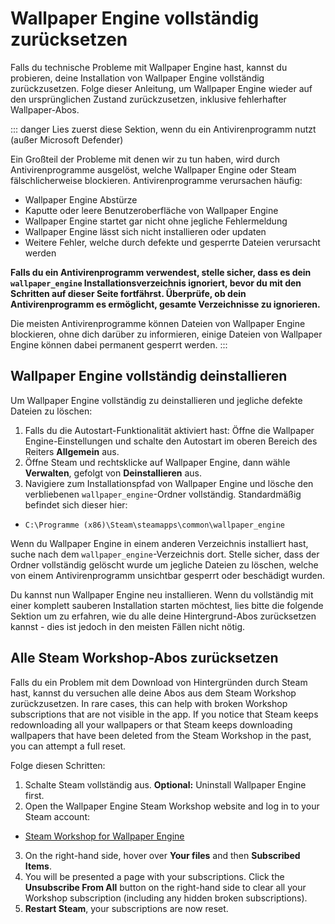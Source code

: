 # Wallpaper Engine vollständig zurücksetzen

Falls du technische Probleme mit Wallpaper Engine hast, kannst du probieren, deine Installation von Wallpaper Engine vollständig zurückzusetzen. Folge dieser Anleitung, um Wallpaper Engine wieder auf den ursprünglichen Zustand zurückzusetzen, inklusive fehlerhafter Wallpaper-Abos.

::: danger
Lies zuerst diese Sektion, wenn du ein Antivirenprogramm nutzt (außer Microsoft Defender)

Ein Großteil der Probleme mit denen wir zu tun haben, wird durch Antivirenprogramme ausgelöst, welche Wallpaper Engine oder Steam fälschlicherweise blockieren. Antivirenprogramme verursachen häufig:

* Wallpaper Engine Abstürze
* Kaputte oder leere Benutzeroberfläche von Wallpaper Engine
* Wallpaper Engine startet gar nicht ohne jegliche Fehlermeldung
* Wallpaper Engine lässt sich nicht installieren oder updaten
* Weitere Fehler, welche durch defekte und gesperrte Dateien verursacht werden

**Falls du ein Antivirenprogramm verwendest, stelle sicher, dass es dein `wallpaper_engine` Installationsverzeichnis ignoriert, bevor du mit den Schritten auf dieser Seite fortfährst. Überprüfe, ob dein Antivirenprogramm es ermöglicht, gesamte Verzeichnisse zu ignorieren.**

Die meisten Antivirenprogramme können Dateien von Wallpaper Engine blockieren, ohne dich darüber zu informieren, einige Dateien von Wallpaper Engine können dabei permanent gesperrt werden.
:::

## Wallpaper Engine vollständig deinstallieren

Um Wallpaper Engine vollständig zu deinstallieren und jegliche defekte Dateien zu löschen:

1. Falls du die Autostart-Funktionalität aktiviert hast: Öffne die Wallpaper Engine-Einstellungen und schalte den Autostart im oberen Bereich des Reiters **Allgemein** aus.
2. Öffne Steam und rechtsklicke auf Wallpaper Engine, dann wähle **Verwalten**, gefolgt von **Deinstallieren** aus.
3. Navigiere zum Installationspfad von Wallpaper Engine und lösche den verbliebenen `wallpaper_engine`-Ordner vollständig. Standardmäßig befindet sich dieser hier:

* `C:\Programme (x86)\Steam\steamapps\common\wallpaper_engine`

Wenn du Wallpaper Engine in einem anderen Verzeichnis installiert hast, suche nach dem `wallpaper_engine`-Verzeichnis dort. Stelle sicher, dass der Ordner vollständig gelöscht wurde um jegliche Dateien zu löschen, welche von einem Antivirenprogramm unsichtbar gesperrt oder beschädigt wurden.

Du kannst nun Wallpaper Engine neu installieren. Wenn du vollständig mit einer komplett sauberen Installation starten möchtest, lies bitte die folgende Sektion um zu erfahren, wie du alle deine Hintergrund-Abos zurücksetzen kannst - dies ist jedoch in den meisten Fällen nicht nötig.

## Alle Steam Workshop-Abos zurücksetzen

Falls du ein Problem mit dem Download von Hintergründen durch Steam hast, kannst du versuchen alle deine Abos aus dem Steam Workshop zurückzusetzen. In rare cases, this can help with broken Workshop subscriptions that are not visible in the app. If you notice that Steam keeps redownloading all your wallpapers or that Steam keeps downloading wallpapers that have been deleted from the Steam Workshop in the past, you can attempt a full reset.

Folge diesen Schritten:

1. Schalte Steam vollständig aus. **Optional:** Uninstall Wallpaper Engine first.
2. Open the Wallpaper Engine Steam Workshop website and log in to your Steam account:

* [Steam Workshop for Wallpaper Engine](https://steamcommunity.com/app/431960/workshop/)

3. On the right-hand side, hover over **Your files** and then **Subscribed Items**.
4. You will be presented a page with your subscriptions. Click the **Unsubscribe From All** button on the right-hand side to clear all your Workshop subscription (including any hidden broken subscriptions).
5. **Restart Steam**, your subscriptions are now reset.
